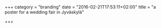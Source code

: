 +++
category = "branding"
date = "2016-02-21T17:53:11+02:00"
title = "a poster for a wedding fair in Jyväskylä"

+++
